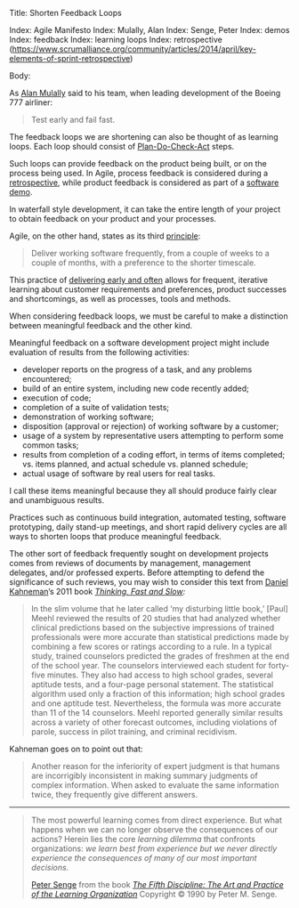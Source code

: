 Title: Shorten Feedback Loops

Index: Agile Manifesto
Index: Mulally, Alan
Index: Senge, Peter
Index: demos
Index: feedback
Index: learning loops
Index: retrospective (https://www.scrumalliance.org/community/articles/2014/april/key-elements-of-sprint-retrospective)

Body:

As <a href="https://en.wikipedia.org/wiki/Alan_Mulally" target="ref">Alan Mulally</a> said to his team, when leading development of the Boeing 777 airliner:

> Test early and fail fast.

The feedback loops we are shortening can also be thought of as learning loops. Each loop should consist of [Plan-Do-Check-Act][pdca] steps.

Such loops can provide feedback on the product being built, or on the process being used. In Agile, process feedback is considered during a <a href="https://www.scrumalliance.org/community/articles/2014/april/key-elements-of-sprint-retrospective" target="ref">retrospective</a>, while product feedback is considered as part of a <a href="http://agileforall.com/how-to-give-a-great-sprint-demo/" target="ref">software demo</a>.

In waterfall style development, it can take the entire length of your project to obtain feedback on your product and your processes.

Agile, on the other hand, states as its third [principle][beck-et-al-2001-p]:

> Deliver working software frequently, from a couple of weeks to a couple of months, with a preference to the shorter timescale.

This practice of [delivering early and often][deliver] allows for frequent, iterative learning about customer requirements and preferences, product successes and shortcomings, as well as processes, tools and methods.

When considering feedback loops, we must be careful to make a distinction between meaningful feedback and the other kind.

Meaningful feedback on a software development project might include evaluation of results from the following activities:

* developer reports on the progress of a task, and any problems encountered;
* build of an entire system, including new code recently added;
* execution of code;
* completion of a suite of validation tests;
* demonstration of working software;
* disposition (approval or rejection) of working software by a customer;
* usage of a system by representative users attempting to perform some common tasks;
* results from completion of a coding effort, in terms of items completed; vs. items planned, and actual schedule vs. planned schedule;
* actual usage of software by real users for real tasks.

I call these items meaningful because they all should produce fairly clear and unambiguous results.

Practices such as continuous build integration, automated testing, software prototyping, daily stand-up meetings, and short rapid delivery cycles are all ways to shorten loops that produce meaningful feedback.

The other sort of feedback frequently sought on development projects comes from reviews of documents by management, management delegates, and/or professed experts. Before attempting to defend the significance of such reviews, you may wish to consider this text from <a href="http://en.wikipedia.org/wiki/Daniel_Kahneman" target="ref">Daniel Kahneman</a>&#8217;s 2011 book <cite><a href="bibliography.html#kahneman-2011">Thinking, Fast and Slow</a>:

> In the slim volume that he later called &#8216;my disturbing little book,&#8217; [Paul] Meehl reviewed the results of 20 studies that had analyzed whether clinical predictions based on the subjective impressions of trained professionals were more accurate than statistical predictions made by combining a few scores or ratings according to a rule. In a typical study, trained counselors predicted the grades of freshmen at the end of the school year. The counselors interviewed each student for forty-five minutes. They also had access to high school grades, several aptitude tests, and a four-page personal statement. The statistical algorithm used only a fraction of this information; high school grades and one aptitude test. Nevertheless, the formula was more accurate than 11 of the 14 counselors. Meehl reported generally similar results across a variety of other forecast outcomes, including violations of parole, success in pilot training, and criminal recidivism.</p>

Kahneman goes on to point out that:

> Another reason for the inferiority of expert judgment is that humans are incorrigibly inconsistent in making summary judgments of complex information. When asked to evaluate the same information twice, they frequently give different answers.


----

<blockquote>
<p>
The most powerful learning comes from direct experience. But what happens when we can no longer observe the consequences of our actions? Herein lies the core <em>learning dilemma</em> that confronts organizations:<em> we learn best from experience but we never directly experience the consequences of many of our most important decisions.</em> </p>

<footer>
<a href="http://en.wikipedia.org/wiki/Peter_Senge" target="ref">Peter Senge</a> from the book <cite><a href="bibliography.html#senge-1990">The Fifth Discipline: The Art and Practice of the Learning Organization</a></cite> Copyright &copy; 1990 by Peter M. Senge.
</footer>
</blockquote>



[beck-et-al-2001-p]: bibliography.html#beck-et-al-2001-p
[deliver]: deliver-early-and-often.html
[pdca]: plan-do-check-act.html


